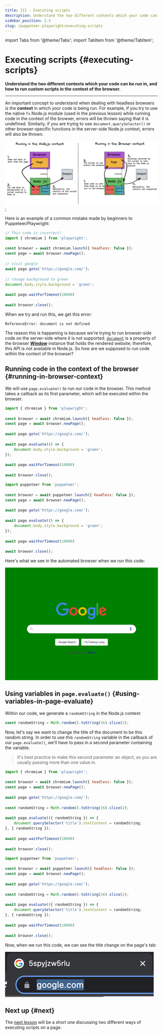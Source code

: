 ```yaml
---
title: III - Executing scripts
description: Understand the two different contexts which your code can be run in, and how to run custom scripts in the context of the browser.
sidebar_position: 2.3
slug: /puppeteer-playwright/executing-scripts
---
```


import Tabs from '@theme/Tabs';
import TabItem from '@theme/TabItem';

# Executing scripts {#executing-scripts}

**Understand the two different contexts which your code can be run in, and how to run custom scripts in the context of the browser.**

---

An important concept to understand when dealing with headless browsers is the **context** in which your code is being run. For example, if you try to use the native `fs` Node.js module (used in the previous lesson) while running code in the context of the browser, errors will be thrown saying that it is undefined. Similarly, if you are trying to use `document.querySelector()` or other browser-specific functions in the server-side Node.js context, errors will also be thrown.

![Diagram explaining the two different contexts your code can be run in](../images/context-diagram.webp);

Here is an example of a common mistake made by beginners to Puppeteer/Playwright:

```js
// This code is incorrect!
import { chromium } from 'playwright';

const browser = await chromium.launch({ headless: false });
const page = await browser.newPage();

// visit google
await page.goto('https://google.com/');

// change background to green
document.body.style.background = 'green';

await page.waitForTimeout(10000)

await browser.close();
```

When we try and run this, we get this error:

```text
ReferenceError: document is not defined
```

The reason this is happening is because we're trying to run browser-side code on the server-side where it is not supported. [`document`](https://developer.mozilla.org/en-US/docs/Web/API/Document) is a property of the browser [**Window**](https://developer.mozilla.org/en-US/docs/Web/API/Window) instance that holds the rendered website; therefore, this API is not available in Node.js. So how are we supposed to run code within the context of the browser?

## Running code in the context of the browser {#running-in-browser-context}

We will use `page.evaluate()` to run our code in the browser. This method takes a callback as its first parameter, which will be executed within the browser.

<Tabs groupId="main">
<TabItem value="Playwright" label="Playwright">

```javascript
import { chromium } from 'playwright';

const browser = await chromium.launch({ headless: false });
const page = await browser.newPage();

await page.goto('https://google.com/');

await page.evaluate(() => {
    document.body.style.background = 'green';
});

await page.waitForTimeout(10000)

await browser.close();

```

</TabItem>
<TabItem value="Puppeteer" label="Puppeteer">

```javascript
import puppeteer from 'puppeteer';

const browser = await puppeteer.launch({ headless: false });
const page = await browser.newPage();

await page.goto('https://google.com/');

await page.evaluate(() => {
    document.body.style.background = 'green';
});

await page.waitForTimeout(10000)

await browser.close();

```

</TabItem>
</Tabs>

Here's what we see in the automated browser when we run this code:

![Google with the background color changed to green](../images/green-google.png)

## Using variables in `page.evaluate()` {#using-variables-in-page-evaluate}

Within our code, we generate a `randomString` in the Node.js context:

```js
const randomString = Math.random().toString(36).slice(2);
```

Now, let's say we want to change the title of the document to be this random string. In order to use this `randomString` variable in the callback of our `page.evaluate()`, we'll have to pass in a second parameter containing the variable.

> It's best practice to make this second parameter an object, as you are usually passing more than one value in.

<Tabs groupId="main">
<TabItem value="Playwright" label="Playwright">

```javascript
import { chromium } from 'playwright';

const browser = await chromium.launch({ headless: false });
const page = await browser.newPage();

await page.goto('https://google.com/');

const randomString = Math.random().toString(36).slice(2);

await page.evaluate(({ randomString }) => {
    document.querySelector('title').textContent = randomString;
}, { randomString });

await page.waitForTimeout(10000)

await browser.close();

```

</TabItem>
<TabItem value="Puppeteer" label="Puppeteer">

```javascript
import puppeteer from 'puppeteer';

const browser = await puppeteer.launch({ headless: false });
const page = await browser.newPage();

await page.goto('https://google.com/');

const randomString = Math.random().toString(36).slice(2);

await page.evaluate(({ randomString }) => {
    document.querySelector('title').textContent = randomString;
}, { randomString });

await page.waitForTimeout(10000)

await browser.close();

```

</TabItem>
</Tabs>

Now, when we run this code, we can see the title change on the page's tab:

![Google with the background color changed to green](../images/title-changed.png)

## Next up {#next}

The [next lesson](./injecting_code.md) will be a short one discussing two different ways of executing scripts on a page.
